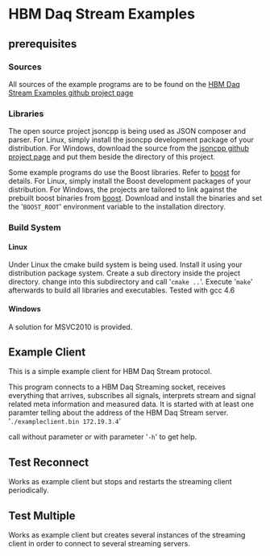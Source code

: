 # HBM Daq Stream Examples

## prerequisites

### Sources 
All sources of the example programs are to be found on the [HBM Daq Stream Examples github project page](https://github.com/HBM-Team/cppstream "")

### Libraries
The open source project jsoncpp is being used as JSON composer and parser. For Linux, simply install the jsoncpp development package of your distribution. For Windows, download the source from the [jsoncpp github project page](https://github.com/open-source-parsers/jsoncpp "") and put them beside the directory of this project.

Some example programs do use the Boost libraries. Refer to [boost](http://www.boost.org/ "") for details.
For Linux, simply install the Boost development packages of your distribution. For Windows, the projects are tailored to link against the prebuilt boost binaries from [boost](http://www.boost.org/ "").
Download and install the binaries and set the '`BOOST_ROOT`' environment variable to the installation directory.



### Build System
#### Linux
Under Linux the cmake build system is being used. Install it using your distribution package system. Create a sub directory inside the project directory. change into this subdirectory and call '`cmake ..`'. Execute '`make`' afterwards to build all libraries and executables.
Tested with gcc 4.6


#### Windows
A solution for MSVC2010 is provided.


## Example Client
This is a simple example client for HBM Daq Stream protocol. 

This program connects to a HBM Daq Streaming socket, receives everything that arrives, subscribes all signals, interprets stream and signal related meta information and measured data.
It is started with at least one paramter telling about the address of the HBM Daq Stream server. 
'`./exampleclient.bin 172.19.3.4`'

call without parameter or with parameter '`-h`' to get help.


## Test Reconnect
Works as example client but stops and restarts the streaming client periodically.

## Test Multiple
Works as example client but creates several instances of the streaming client in order to connect to several streaming servers.
